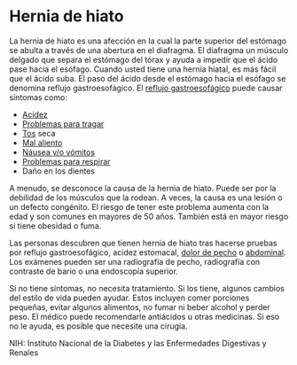 Hernia de hiato
===============


La hernia de hiato es una afección en la cual la parte superior del estómago se abulta a través de una abertura en el diafragma. El diafragma un músculo delgado que separa el estómago del tórax y ayuda a impedir que el ácido pase hacia el esófago. Cuando usted tiene una hernia hiatal, es más fácil que el ácido suba. El paso del ácido desde el estómago hacia el esófago se denomina reflujo gastroesofágico. El [reflujo gastroesofágico](https://medlineplus.gov/spanish/gerd.html) puede causar síntomas como:

* [Acidez](https://medlineplus.gov/spanish/heartburn.html)
* [Problemas para tragar](https://medlineplus.gov/spanish/swallowingdisorders.html)
* [Tos](https://medlineplus.gov/spanish/cough.html) seca
* [Mal aliento](https://medlineplus.gov/spanish/badbreath.html)
* [Náusea y/o vómitos](https://medlineplus.gov/spanish/nauseaandvomiting.html)
* [Problemas para respirar](https://medlineplus.gov/spanish/breathingproblems.html)
* Daño en los dientes


A menudo, se desconoce la causa de la hernia de hiato. Puede ser por la debilidad de los músculos que la rodean. A veces, la causa es una lesión o un defecto congénito. El riesgo de tener este problema aumenta con la edad y son comunes en mayores de 50 años. También está en mayor riesgo si tiene obesidad o fuma. 


Las personas descubren que tienen hernia de hiato tras hacerse pruebas por reflujo gastroesofágico, acidez estomacal, [dolor de pecho](https://medlineplus.gov/spanish/chestpain.html) o [abdominal](https://medlineplus.gov/spanish/abdominalpain.html). Los exámenes pueden ser una radiografía de pecho, radiografía con contraste de bario o una endoscopía superior.


Si no tiene síntomas, no necesita tratamiento. Si los tiene, algunos cambios del estilo de vida pueden ayudar. Estos incluyen comer porciones pequeñas, evitar algunos alimentos, no fumar ni beber alcohol y perder peso. El médico puede recomendarle antiácidos u otras medicinas. Si eso no le ayuda, es posible que necesite una cirugía.


NIH: Instituto Nacional de la Diabetes y las Enfermedades Digestivas y Renales

